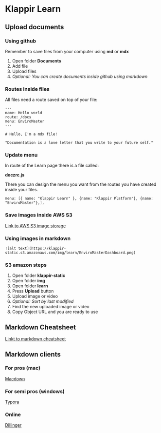 # Klappir Learn

## Upload documents
### Using github
Remember to save files from your computer using **md** or **mdx**

1. Open folder **Documents**
2. Add file
3. Upload files
4. *Optional: You can create documents inside github using markdown*

### Routes inside files
All files need a route saved on top of your file:

```
---
name: Hello world
route: /docs
menu: EnviroMaster
---

# Hello, I'm a mdx file!

"Documentation is a love letter that you write to your future self."
```

### Update menu
In route of the Learn page there is a file called:

**doczrc.js**

There you can design the menu you want from the routes you have created inside your files.

`
menu: [{ name: "Klappir Learn" }, {name: "Klappir Platform"}, {name: "EnviroMaster"},],
`

### Save images inside AWS S3

[Link to AWS S3 image storage](https://s3.console.aws.amazon.com/s3/buckets/klappir-static/img/learn/?region=us-east-1)

### Using images in markdown
`![alt text](https://klappir-static.s3.amazonaws.com/img/learn/EnviroMasterDashboard.png)
`
### S3 amazon steps

1. Open folder **klappir-static**
2. Open folder **img**
3. Open folder **learn**
4. Press **Upload** button
5. Upload image or video
6. *Optional: Sort by last modified*
7. Find the new uploaded image or video
8. Copy Object URL and you are ready to use

## Markdown Cheatsheet
[Linkt to markdown cheatsheet](https://github.com/adam-p/markdown-here/wiki/Markdown-Cheatsheet)

## Markdown clients
### For pros (mac)
[Macdown](https://macdown.uranusjr.com/)
### For semi pros (windows)
[Typora](https://www.typora.io/)
### Online 
[Dillinger](https://dillinger.io/)


